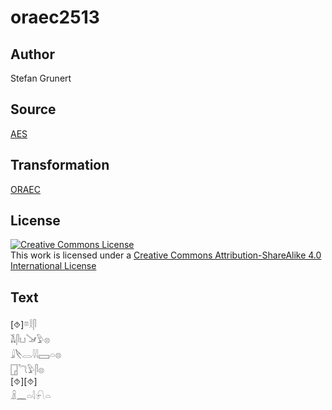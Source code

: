 # oraec2513

## Author

Stefan Grunert

## Source

[AES](https://github.com/simondschweitzer/aes)

## Transformation

[ORAEC](https://oraec.github.io/)

## License

<a rel="license" href="http://creativecommons.org/licenses/by-sa/4.0/"><img alt="Creative Commons License" style="border-width:0" src="https://i.creativecommons.org/l/by-sa/4.0/88x31.png" /></a><br />This work is licensed under a <a rel="license" href="http://creativecommons.org/licenses/by-sa/4.0/">Creative Commons Attribution-ShareAlike 4.0 International License</a>

## Text

[⯑]𓎼𓎛𓋴<br>
𓌥𓋴𓂓𓍁𓅱𓊖<br>
𓇍𓌸𓂋𓇋𓇋𓈙𓏏𓊖<br>
𓉗𓆓𓅱𓋴𓊖<br>
[⯑][⯑]<br>
𓏎𓈖𓏏𓇋𓍯𓏏<br>

